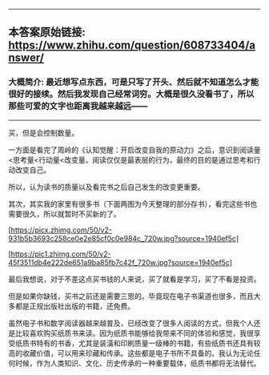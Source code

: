 ----------------------------------------
## 本答案原始链接: https://www.zhihu.com/question/608733404/answer/
### 大概简介: 最近想写点东西，可是只写了开头、然后就不知道怎么才能很好的接续。然后我发现自己经常词穷。大概是很久没看书了，所以那些可爱的文字也距离我越来越远——
----------------------------------------
买，但是会控制数量。

一方面是看完了周岭的《认知觉醒：开启改变自我的原动力》之后，意识到阅读量<思考量<行动量<改变量。阅读仅仅是最表层的行为，最终的目的是通过思考和行动改变自己。

所以，认为读书的质量以及看完书之后自己发生的改变更重要。

其次，其实我的家里有很多书（下面两图为今天整理的部分存书），看完这些书也需要很久，所以就暂时不买新的了。

[https://picx.zhimg.com/50/v2-931b5b3693c258ce0e2e85cf0c0e984c_720w.jpg?source=1940ef5c]




[https://pic1.zhimg.com/50/v2-45f3511db4e222de651a9ba85fb7c42f_720w.jpg?source=1940ef5c]

最后我想说，对于不差这点买书钱的人来说，买了就看是学习，买了不看是投资。

但是如果你缺钱，买书之前还是需要三思的。毕竟现在电子书渠道也很多，而且大多都是正规出版社出版的书籍，还免费。



虽然电子书和数字阅读器越来越普及，已经改变了很多人阅读的方式，但我个人还是比较喜欢购买纸质书来读。因为纸质书能够给我带来不同的体验和感觉，我很享受纸质书特有的书香，尤其是装潢和印刷质量一级棒的书籍，有些纸质书还具有较高的收藏价值，可以用来珍藏和传承。这些都是电子书所不具备的。我认为无论任何时候，作为人类知识、文化、历史传承的一种重要载体，纸质书都将无法替代。